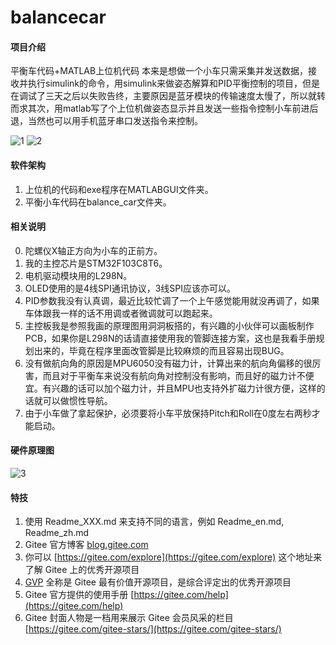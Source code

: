 # balancecar

#### 项目介绍
平衡车代码+MATLAB上位机代码
本来是想做一个小车只需采集并发送数据，接收并执行simulink的命令，用simulink来做姿态解算和PID平衡控制的项目，但是在调试了三天之后以失败告终，主要原因是蓝牙模块的传输速度太慢了，所以就转而求其次，用matlab写了个上位机做姿态显示并且发送一些指令控制小车前进后退，当然也可以用手机蓝牙串口发送指令来控制。

![1](https://gitee.com/cuitsj/balancecar/raw/master/png/QQ%E6%88%AA%E5%9B%BE20210712111616.png)
![2](https://gitee.com/cuitsj/balancecar/raw/master/png/IMG_20210712_110326.jpg)

#### 软件架构
1. 上位机的代码和exe程序在MATLABGUI文件夹。
2. 平衡小车代码在balance_car文件夹。


#### 相关说明

0.  陀螺仪X轴正方向为小车的正前方。
1.  我的主控芯片是STM32F103C8T6。
2.  电机驱动模块用的L298N。
3.  OLED使用的是4线SPI通讯协议，3线SPI应该亦可以。
4.  PID参数我没有认真调，最近比较忙调了一个上午感觉能用就没再调了，如果车体跟我一样的话不用调或者微调就可以跑起来。
5.  主控板我是参照我画的原理图用洞洞板搭的，有兴趣的小伙伴可以画板制作PCB，如果你是L298N的话请直接使用我的管脚连接方案，这也是我看手册规划出来的，毕竟在程序里面改管脚是比较麻烦的而且容易出现BUG。
6.  没有做航向角的原因是MPU6050没有磁力计，计算出来的航向角偏移的很厉害，而且对于平衡车来说没有航向角对控制没有影响，而且好的磁力计不便宜。有兴趣的话可以加个磁力计，并且MPU也支持外扩磁力计很方便，这样的话就可以做惯性导航。
7.  由于小车做了拿起保护，必须要将小车平放保持Pitch和Roll在0度左右两秒才能启动。

#### 硬件原理图

![3](https://gitee.com/cuitsj/balancecar/raw/master/png/sch.png)

#### 特技

1.  使用 Readme\_XXX.md 来支持不同的语言，例如 Readme\_en.md, Readme\_zh.md
2.  Gitee 官方博客 [blog.gitee.com](https://blog.gitee.com)
3.  你可以 [https://gitee.com/explore](https://gitee.com/explore) 这个地址来了解 Gitee 上的优秀开源项目
4.  [GVP](https://gitee.com/gvp) 全称是 Gitee 最有价值开源项目，是综合评定出的优秀开源项目
5.  Gitee 官方提供的使用手册 [https://gitee.com/help](https://gitee.com/help)
6.  Gitee 封面人物是一档用来展示 Gitee 会员风采的栏目 [https://gitee.com/gitee-stars/](https://gitee.com/gitee-stars/)
